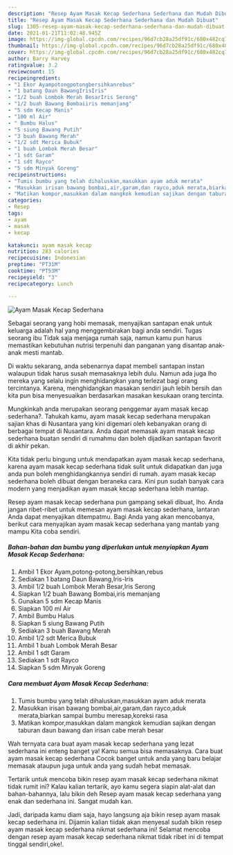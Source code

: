 ```yaml
---
description: "Resep Ayam Masak Kecap Sederhana Sederhana dan Mudah Dibuat"
title: "Resep Ayam Masak Kecap Sederhana Sederhana dan Mudah Dibuat"
slug: 1305-resep-ayam-masak-kecap-sederhana-sederhana-dan-mudah-dibuat
date: 2021-01-21T11:02:48.945Z
image: https://img-global.cpcdn.com/recipes/96d7cb28a25df91c/680x482cq70/ayam-masak-kecap-sederhana-foto-resep-utama.jpg
thumbnail: https://img-global.cpcdn.com/recipes/96d7cb28a25df91c/680x482cq70/ayam-masak-kecap-sederhana-foto-resep-utama.jpg
cover: https://img-global.cpcdn.com/recipes/96d7cb28a25df91c/680x482cq70/ayam-masak-kecap-sederhana-foto-resep-utama.jpg
author: Barry Harvey
ratingvalue: 3.2
reviewcount: 15
recipeingredient:
- "1 Ekor Ayampotongpotongbersihkanrebus"
- "1 batang Daun BawangIrisIris"
- "1/2 buah Lombok Merah BesarIris Serong"
- "1/2 buah Bawang Bombaiiris memanjang"
- "5 sdm Kecap Manis"
- "100 ml Air"
- " Bumbu Halus"
- "5 siung Bawang Putih"
- "3 buah Bawang Merah"
- "1/2 sdt Merica Bubuk"
- "1 buah Lombok Merah Besar"
- "1 sdt Garam"
- "1 sdt Rayco"
- "5 sdm Minyak Goreng"
recipeinstructions:
- "Tumis bumbu yang telah dihaluskan,masukkan ayam aduk merata"
- "Masukkan irisan bawang bombai,air,garam,dan rayco,aduk merata,biarkan sampai bumbu meresap,koreksi rasa"
- "Matikan kompor,masukkan dalam mangkok kemudian sajikan dengan taburan daun bawang dan irisan cabe merah besar"
categories:
- Resep
tags:
- ayam
- masak
- kecap

katakunci: ayam masak kecap 
nutrition: 283 calories
recipecuisine: Indonesian
preptime: "PT31M"
cooktime: "PT53M"
recipeyield: "3"
recipecategory: Lunch

---
```



![Ayam Masak Kecap Sederhana](https://img-global.cpcdn.com/recipes/96d7cb28a25df91c/680x482cq70/ayam-masak-kecap-sederhana-foto-resep-utama.jpg)

Sebagai seorang yang hobi memasak, menyajikan santapan enak untuk keluarga adalah hal yang menggembirakan bagi anda sendiri. Tugas seorang ibu Tidak saja menjaga rumah saja, namun kamu pun harus memastikan kebutuhan nutrisi terpenuhi dan panganan yang disantap anak-anak mesti mantab.

Di waktu  sekarang, anda sebenarnya dapat membeli santapan instan walaupun tidak harus susah memasaknya lebih dulu. Namun ada juga lho mereka yang selalu ingin menghidangkan yang terlezat bagi orang tercintanya. Karena, menghidangkan masakan sendiri jauh lebih bersih dan kita pun bisa menyesuaikan berdasarkan masakan kesukaan orang tercinta. 



Mungkinkah anda merupakan seorang penggemar ayam masak kecap sederhana?. Tahukah kamu, ayam masak kecap sederhana merupakan sajian khas di Nusantara yang kini digemari oleh kebanyakan orang di berbagai tempat di Nusantara. Anda dapat memasak ayam masak kecap sederhana buatan sendiri di rumahmu dan boleh dijadikan santapan favorit di akhir pekan.

Kita tidak perlu bingung untuk mendapatkan ayam masak kecap sederhana, karena ayam masak kecap sederhana tidak sulit untuk didapatkan dan juga anda pun boleh menghidangkannya sendiri di rumah. ayam masak kecap sederhana boleh dibuat dengan beraneka cara. Kini pun sudah banyak cara modern yang menjadikan ayam masak kecap sederhana lebih mantap.

Resep ayam masak kecap sederhana pun gampang sekali dibuat, lho. Anda jangan ribet-ribet untuk memesan ayam masak kecap sederhana, lantaran Anda dapat menyajikan ditempatmu. Bagi Anda yang akan mencobanya, berikut cara menyajikan ayam masak kecap sederhana yang mantab yang mampu Kita coba sendiri.

<!--inarticleads1-->

##### Bahan-bahan dan bumbu yang diperlukan untuk menyiapkan Ayam Masak Kecap Sederhana:

1. Ambil 1 Ekor Ayam,potong-potong,bersihkan,rebus
1. Sediakan 1 batang Daun Bawang,Iris-Iris
1. Ambil 1/2 buah Lombok Merah Besar,Iris Serong
1. Siapkan 1/2 buah Bawang Bombai,iris memanjang
1. Gunakan 5 sdm Kecap Manis
1. Siapkan 100 ml Air
1. Ambil  Bumbu Halus
1. Siapkan 5 siung Bawang Putih
1. Sediakan 3 buah Bawang Merah
1. Ambil 1/2 sdt Merica Bubuk
1. Ambil 1 buah Lombok Merah Besar
1. Ambil 1 sdt Garam
1. Sediakan 1 sdt Rayco
1. Siapkan 5 sdm Minyak Goreng




<!--inarticleads2-->

##### Cara membuat Ayam Masak Kecap Sederhana:

1. Tumis bumbu yang telah dihaluskan,masukkan ayam aduk merata
1. Masukkan irisan bawang bombai,air,garam,dan rayco,aduk merata,biarkan sampai bumbu meresap,koreksi rasa
1. Matikan kompor,masukkan dalam mangkok kemudian sajikan dengan taburan daun bawang dan irisan cabe merah besar




Wah ternyata cara buat ayam masak kecap sederhana yang lezat sederhana ini enteng banget ya! Kamu semua bisa memasaknya. Cara buat ayam masak kecap sederhana Cocok banget untuk anda yang baru belajar memasak ataupun juga untuk anda yang sudah hebat memasak.

Tertarik untuk mencoba bikin resep ayam masak kecap sederhana nikmat tidak rumit ini? Kalau kalian tertarik, ayo kamu segera siapin alat-alat dan bahan-bahannya, lalu bikin deh Resep ayam masak kecap sederhana yang enak dan sederhana ini. Sangat mudah kan. 

Jadi, daripada kamu diam saja, hayo langsung aja bikin resep ayam masak kecap sederhana ini. Dijamin kalian tiidak akan menyesal sudah bikin resep ayam masak kecap sederhana nikmat sederhana ini! Selamat mencoba dengan resep ayam masak kecap sederhana nikmat tidak ribet ini di tempat tinggal sendiri,oke!.

